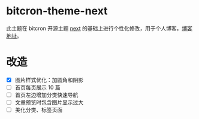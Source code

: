 # bitcron-theme-next

此主题在 bitcron 开源主题 [next](https://blog-next--theme.bitcron.com) 的基础上进行个性化修改，用于个人博客，[博客地址](https://ahacker.bitcron.com)。


# 改造

- [x] 图片样式优化：加圆角和阴影
- [ ] 首页每页展示 10 篇
- [ ] 首页左边增加分类快速导航
- [ ] 文章预览时包含图片显示过大
- [ ] 美化分类、标签页面